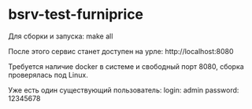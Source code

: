 # bsrv-test-furniprice

Для сборки и запуска:
make all

После этого сервис станет доступен на урле: http://localhost:8080

Требуется наличие docker в системе и свободный порт 8080, сборка проверялась под Linux.

Уже есть один существующий пользователь:
login: admin
password: 12345678
